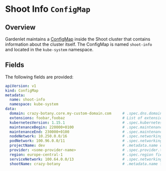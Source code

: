 # Shoot Info `ConfigMap`

## Overview

Gardenlet maintains a [ConfigMap](https://kubernetes.io/docs/concepts/configuration/configmap/) inside the Shoot cluster that contains information about the cluster itself. The ConfigMap is named `shoot-info` and located in the `kube-system` namespace.

## Fields

The following fields are provided:

```yaml
apiVersion: v1
kind: ConfigMap
metadata:
  name: shoot-info
  namespace: kube-system
data:
  domain: crazy-botany.core.my-custom-domain.com     # .spec.dns.domain field from the Shoot resource
  extensions: foobar,foobaz                          # List of extensions that are enabled
  kubernetesVersion: 1.15.1                          # .spec.kubernetes.version field from the Shoot resource
  maintenanceBegin: 220000+0100                      # .spec.maintenance.timeWindow.begin field from the Shoot resource
  maintenanceEnd: 230000+0100                        # .spec.maintenance.timeWindow.end field from the Shoot resource
  nodeNetwork: 10.250.0.0/16                         # .spec.networking.nodes field from the Shoot resource
  podNetwork: 100.96.0.0/11                          # .spec.networking.pods field from the Shoot resource
  projectName: dev                                   # .metadata.name of the Project
  provider: <some-provider-name>                     # .spec.provider.type field from the Shoot resource
  region: europe-central-1                           # .spec.region field from the Shoot resource
  serviceNetwork: 100.64.0.0/13                      # .spec.networking.services field from the Shoot resource
  shootName: crazy-botany                            # .metadata.name from the Shoot resource
```

